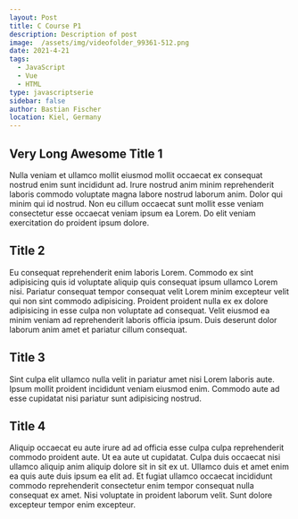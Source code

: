 ```yaml
---
layout: Post
title: C Course P1
description: Description of post
image:  /assets/img/videofolder_99361-512.png
date: 2021-4-21
tags:
  - JavaScript
  - Vue
  - HTML
type: javascriptserie
sidebar: false
author: Bastian Fischer
location: Kiel, Germany
---
```


## Very Long Awesome Title 1
Nulla veniam et ullamco mollit eiusmod mollit occaecat ex consequat nostrud enim sunt incididunt ad. Irure nostrud anim minim reprehenderit laboris commodo voluptate magna labore nostrud laborum anim. Dolor qui minim qui id nostrud. Non eu cillum occaecat sunt mollit esse veniam consectetur esse occaecat veniam ipsum ea Lorem. Do elit veniam exercitation do proident ipsum dolore.

## Title 2
Eu consequat reprehenderit enim laboris Lorem. Commodo ex sint adipisicing quis id voluptate aliquip quis consequat ipsum ullamco Lorem nisi. Pariatur consequat tempor consequat velit Lorem minim excepteur velit qui non sint commodo adipisicing. Proident proident nulla ex ex dolore adipisicing in esse culpa non voluptate ad consequat. Velit eiusmod ea minim veniam ad reprehenderit laboris officia ipsum. Duis deserunt dolor laborum anim amet et pariatur cillum consequat.

## Title 3
Sint culpa elit ullamco nulla velit in pariatur amet nisi Lorem laboris aute. Ipsum mollit proident incididunt veniam eiusmod enim. Commodo aute ad esse cupidatat nisi pariatur sunt adipisicing nostrud.

## Title 4
Aliquip occaecat eu aute irure ad ad officia esse culpa culpa reprehenderit commodo proident aute. Ut ea aute ut cupidatat. Culpa duis occaecat nisi ullamco aliquip anim aliquip dolore sit in sit ex ut. Ullamco duis et amet enim ea quis aute duis ipsum ea elit ad. Et fugiat ullamco occaecat incididunt commodo reprehenderit consectetur enim tempor consequat nulla consequat ex amet. Nisi voluptate in proident laborum velit. Sunt dolore excepteur tempor enim excepteur.

